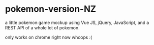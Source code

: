 # pokemon-version-NZ
a little pokemon game mockup using Vue JS, jQuery, JavaScript, and a REST API of a whole lot of pokemon.

only works on chrome right now whoops :(
